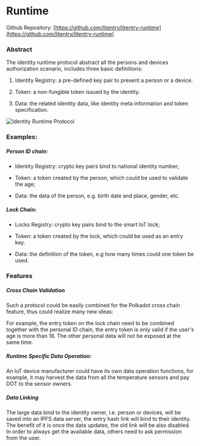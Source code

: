 # Runtime

Github Repository: [https://github.com/litentry/litentry-runtime](https://github.com/litentry/litentry-runtime)

### Abstract

The identity runtime protocol abstract all the persons and devices authorization scenario, includes three basic definitions:

1. Identity Registry: a pre-defined key pair to present a person or a device.

2. Token: a non-fungible token issued by the identity.

3. Data: the related identity data, like identity meta information and token specification. 

![Identity Runtime Protocol](https://static.wixstatic.com/media/760d3a_5c9818f59cd74e63a9cacd72d51db660~mv2.png/v1/fill/w_823,h_462,al_c,q_90/760d3a_5c9818f59cd74e63a9cacd72d51db660~mv2.webp)

### Examples:

##### Person ID chain: 

* Identity Registry: crypto key pairs bind to national identity number;

* Token: a token created by the person, which could be used to validate the age;

* Data: the data of the person, e.g. birth date and place, gender, etc.

##### Lock Chain:

* Locks Registry: crypto key pairs bind to the smart IoT lock;

* Token:  a token created by the lock, which could be used as an entry key.

* Data: the definition of the token, e.g how many times could one token be used.

### Features

##### Cross Chain Validation

Such a protocol could be easily combined for the Polkadot cross chain feature, thus could realize many new ideas:

For example, the entry token on the lock chain need to be combined together with the personal ID chain, the entry token is only valid if the user's age is more than 18. The other personal data will not be exposed at the same time.

##### Runtime Specific Data Operation:

An IoT device manufacturer could have its own data operation functions, for example, it may harvest the data from all the temperature sensors and pay DOT to the sensor owners. 

##### Data Linking

The large data bind to the identity owner, i.e. person or devices, will be saved into an IPFS data server, the entry hash link will bind to their identity. The benefit of it is once the data updates, the old link will be also disabled. In order to always get the available data, others need to ask permission from the user. 

